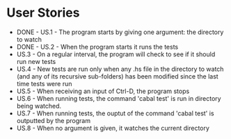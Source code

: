 # User Stories

- DONE - US.1 - The program starts by giving one argument: the directory to watch
- DONE - US.2 - When the program starts it runs the tests
- US.3 - On a regular interval, the program will check to see if it should run new tests
- US.4 - New tests are run only when any .hs file in the directory to watch (and any of its recursive sub-folders) has been modified since the last time tests were run
- US.5 - When receiving an input of Ctrl-D, the program stops
- US.6 - When running tests, the command 'cabal test' is run in directory being watched.
- US.7 - When running tests, the ouptut of the command 'cabal test' is outputted by the program
- US.8 - When no argument is given, it watches the current directory
